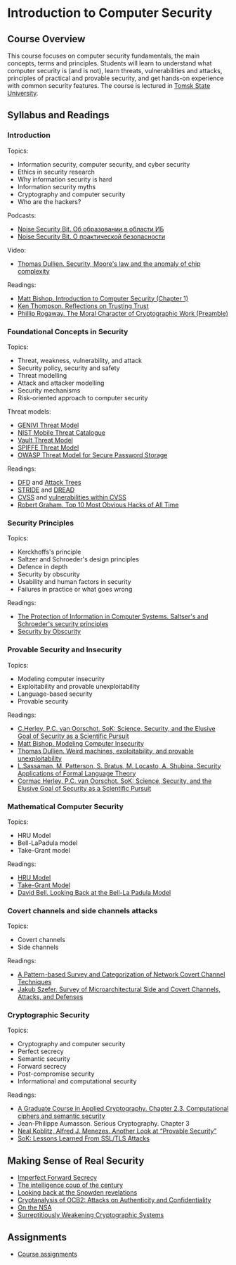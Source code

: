 # Introduction to Computer Security

## Course Overview

This course focuses on computer security fundamentals, the main concepts, terms and principles. Students will learn to understand what computer security is (and is not), learn threats, vulnerabilities and attacks, principles of practical and provable security,  and get hands-on experience with common security features.
The course is lectured in [Tomsk State University](http://en.tsu.ru).

## Syllabus and Readings

### Introduction
Topics:
* Information security, computer security, and cyber security
* Ethics in security research
* Why information security is hard
* Information security myths
* Cryptography and computer security
* Who are the hackers?

Podcasts:
* [Noise Security Bit. Об образовании в области ИБ](http://noisebit.podster.fm/6)
* [Noise Security Bit. О практической безопасности](http://noisebit.podster.fm/3)

Video:
* [Thomas Dullien. Security, Moore's law and the anomaly of chip complexity](https://www.err.ee/836236/video-google-0-projekti-tarkvarainseneri-ettekanne-cyconil)

Readings:  
* [Matt Bishop. Introduction to Computer Security (Chapter 1)](http://nob.cs.ucdavis.edu/book/book-intro/)
* [Ken Thompson. Reflections on Trusting Trust](https://www.cs.cmu.edu/~rdriley/487/papers/Thompson_1984_ReflectionsonTrustingTrust.pdf)
* [Phillip Rogaway. The Moral Character of Cryptographic Work (Preamble)](http://web.cs.ucdavis.edu/~rogaway/papers/moral-fn.pdf)

### Foundational Concepts in Security
Topics:
* Threat, weakness, vulnerability, and attack
* Security policy, security and safety
* Threat modelling
* Attack and attacker modelling
* Security mechanisms
* Risk-oriented approach to computer security

Threat models:
* [GENIVI Threat Model](https://at.projects.genivi.org/wiki/display/SEC/Threat+Model)
* [NIST Mobile Threat Catalogue](https://pages.nist.gov/mobile-threat-catalogue/)
* [Vault Threat Model](https://www.vaultproject.io/docs/internals/security.html)
* [SPIFFE Threat Model](https://docs.google.com/spreadsheets/d/1M2AgqBQTlZSfCL7La2Kz8KhD1M17rbV_OJZN_POQVGg/edit?usp=sharing)
* [OWASP Threat Model for Secure Password Storage](https://www.owasp.org/images/1/12/Secure_Password_Storage.pdf)

Readings:
* [DFD](https://www.owasp.org/index.php/Application_Threat_Modeling) and [Attack Trees](https://en.wikipedia.org/wiki/Attack_tree)
* [STRIDE](http://msdn.microsoft.com/en-us/library/ee823899(v=cs.20).aspx) and [DREAD](http://msdn.microsoft.com/en-us/library/ff648644.aspx)
* [CVSS](https://www.first.org/cvss/calculator/3.0) and [vulnerabilities within CVSS](https://www.first.org/cvss/examples)
* [Robert Graham. Top 10 Most Obvious Hacks of All Time](https://blog.erratasec.com/2017/07/top-10-most-obvious-hacks-of-all-time.html)

### Security Principles
Topics:
* Kerckhoffs's principle
* Saltzer and Schroeder's design principles
* Defence in depth
* Security by obscurity
* Usability and human factors in security 
* Failures in practice or what goes wrong

Readings:
* [The Protection of Information in Computer Systems. Saltser's and Schroeder's security principles](http://www.cs.virginia.edu/~evans/cs551/saltzer/)
* [Security by Obscurity](https://danielmiessler.com/study/security-by-obscurity/)

### Provable Security and Insecurity
Topics: 
* Modeling computer insecurity
* Exploitability and provable unexploitability
* Language-based security
* Provable security

Readings:
* [C.Herley, P.C. van Oorschot. SoK: Science, Security, and the Elusive Goal of Security as a Scientific Pursuit](https://www.microsoft.com/en-us/research/wp-content/uploads/2017/03/scienceAndSecuritySoK.pdf)
* [Matt Bishop. Modeling Computer Insecurity](http://nob.cs.ucdavis.edu/bishop/notes/2008-cse-14/2008-cse-14.pdf)
* [Thomas Dullien. Weird machines, exploitability, and provable unexploitability](http://www.dullien.net/thomas/weird-machines-exploitability.pdf)
* [L.Sassaman, M. Patterson, S. Bratus, M. Locasto, A. Shubina. Security Applications of Formal Language Theory](http://www.langsec.org/papers/langsec-tr.pdf)
* [Cormac Herley, P.C. van Oorschot. SoK: Science, Security, and the Elusive Goal of Security as a Scientific Pursuit](https://www.ieee-security.org/TC/SP2017/papers/165.pdf)

### Mathematical Computer Security
Topics:
* HRU Model
* Bell-LaPadula model
* Take-Grant model

Readings:
* [HRU Model](http://dl.acm.org/citation.cfm?doid=360303.360333)
* [Take-Grant Model](http://www.cs.nmt.edu/~doshin/t/s06/cs589/pub/2.JLS-TG.pdf)
* [David Bell. Looking Back at the Bell-La Padula Model](https://www.acsac.org/2005/papers/Bell.pdf) 
 
### Covert channels and side channels attacks
Topics:
* Covert channels
* Side channels

Readings:
* [A Pattern-based Survey and Categorization of Network Covert Channel Techniques](https://arxiv.org/abs/1406.2901)
* [Jakub Szefer. Survey of Microarchitectural Side and Covert Channels, Attacks, and Defenses](https://eprint.iacr.org/2016/479.pdf) 

### Cryptographic Security
Topics:
* Cryptography and computer security
* Perfect secrecy
* Semantic security
* Forward secrecy
* Post-compromise security
* Informational and computational security

Readings:
* [A Graduate Course in Applied Cryptography. Chapter 2.3. Computational ciphers and semantic security](https://crypto.stanford.edu/~dabo/cryptobook/BonehShoup_0_4.pdf)
* Jean-Philippe Aumasson. Serious Cryptography. Chapter 3
* [Neal Koblitz, Alfred J. Menezes. Another Look at “Provable Security”](https://eprint.iacr.org/2004/152.pdf)
* [SoK: Lessons Learned From SSL/TLS Attacks](https://www.ei.ruhr-uni-bochum.de/media/nds/veroeffentlichungen/2013/08/19/paper.pdf)

## Making Sense of Real Security
* [Imperfect Forward Secrecy](https://weakdh.org/imperfect-forward-secrecy.pdf)
* [The intelligence coup of the century](https://www.washingtonpost.com/graphics/2020/world/national-security/cia-crypto-encryption-machines-espionage/)
* [Looking back at the Snowden revelations](https://blog.cryptographyengineering.com/2019/09/24/looking-back-at-the-snowden-revelations/)
* [Cryptanalysis of OCB2:
Attacks on Authenticity and Confidentiality](https://eprint.iacr.org/2019/311.pdf)
* [On the NSA](https://blog.cryptographyengineering.com/2013/09/06/on-nsa/)
* [Surreptitiously Weakening Cryptographic Systems](https://eprint.iacr.org/2015/097.pdf)

## Assignments
* [Course assignments](assignments.md)

